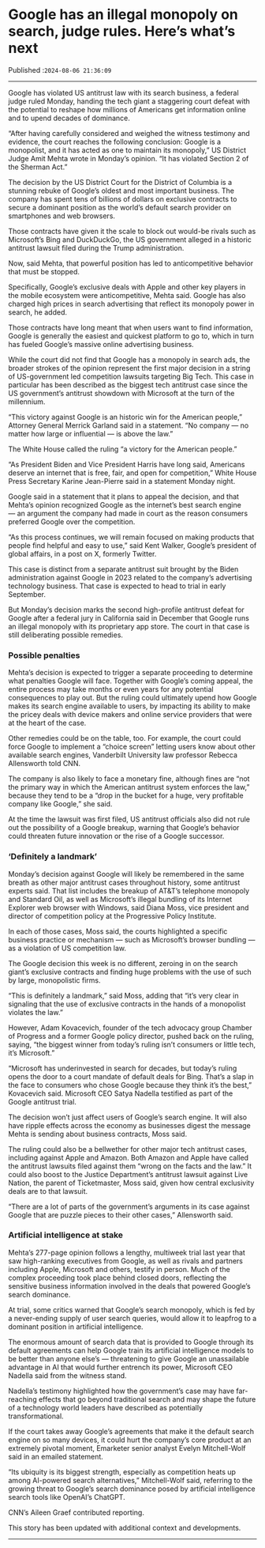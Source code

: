 # Google has an illegal monopoly on search, judge rules. Here’s what’s next

Published :`2024-08-06 21:36:09`

---

Google has violated US antitrust law with its search business, a federal judge ruled Monday, handing the tech giant a staggering court defeat with the potential to reshape how millions of Americans get information online and to upend decades of dominance.

“After having carefully considered and weighed the witness testimony and evidence, the court reaches the following conclusion: Google is a monopolist, and it has acted as one to maintain its monopoly,” US District Judge Amit Mehta wrote in Monday’s opinion. “It has violated Section 2 of the Sherman Act.”

The decision by the US District Court for the District of Columbia is a stunning rebuke of Google’s oldest and most important business. The company has spent tens of billions of dollars on exclusive contracts to secure a dominant position as the world’s default search provider on smartphones and web browsers.

Those contracts have given it the scale to block out would-be rivals such as Microsoft’s Bing and DuckDuckGo, the US government alleged in a historic antitrust lawsuit filed during the Trump administration.

Now, said Mehta, that powerful position has led to anticompetitive behavior that must be stopped.

Specifically, Google’s exclusive deals with Apple and other key players in the mobile ecosystem were anticompetitive, Mehta said. Google has also charged high prices in search advertising that reflect its monopoly power in search, he added.

Those contracts have long meant that when users want to find information, Google is generally the easiest and quickest platform to go to, which in turn has fueled Google’s massive online advertising business.

While the court did not find that Google has a monopoly in search ads, the broader strokes of the opinion represent the first major decision in a string of US-government led competition lawsuits targeting Big Tech. This case in particular has been described as the biggest tech antitrust case since the US government’s antitrust showdown with Microsoft at the turn of the millennium.

“This victory against Google is an historic win for the American people,” Attorney General Merrick Garland said in a statement. “No company — no matter how large or influential — is above the law.”

The White House called the ruling “a victory for the American people.”

“As President Biden and Vice President Harris have long said, Americans deserve an internet that is free, fair, and open for competition,” White House Press Secretary Karine Jean-Pierre said in a statement Monday night.

Google said in a statement that it plans to appeal the decision, and that Mehta’s opinion recognized Google as the internet’s best search engine — an argument the company had made in court as the reason consumers preferred Google over the competition.

“As this process continues, we will remain focused on making products that people find helpful and easy to use,” said Kent Walker, Google’s president of global affairs, in a post on X, formerly Twitter.

This case is distinct from a separate antitrust suit brought by the Biden administration against Google in 2023 related to the company’s advertising technology business. That case is expected to head to trial in early September.

But Monday’s decision marks the second high-profile antitrust defeat for Google after a federal jury in California said in December that Google runs an illegal monopoly with its proprietary app store. The court in that case is still deliberating possible remedies.

### Possible penalties

Mehta’s decision is expected to trigger a separate proceeding to determine what penalties Google will face. Together with Google’s coming appeal, the entire process may take months or even years for any potential consequences to play out. But the ruling could ultimately upend how Google makes its search engine available to users, by impacting its ability to make the pricey deals with device makers and online service providers that were at the heart of the case.

Other remedies could be on the table, too. For example, the court could force Google to implement a “choice screen” letting users know about other available search engines, Vanderbilt University law professor Rebecca Allensworth told CNN.

The company is also likely to face a monetary fine, although fines are “not the primary way in which the American antitrust system enforces the law,” because they tend to be a “drop in the bucket for a huge, very profitable company like Google,” she said.

At the time the lawsuit was first filed, US antitrust officials also did not rule out the possibility of a Google breakup, warning that Google’s behavior could threaten future innovation or the rise of a Google successor.

### ‘Definitely a landmark’

Monday’s decision against Google will likely be remembered in the same breath as other major antitrust cases throughout history, some antitrust experts said. That list includes the breakup of AT&T’s telephone monopoly and Standard Oil, as well as Microsoft’s illegal bundling of its Internet Explorer web browser with Windows, said Diana Moss, vice president and director of competition policy at the Progressive Policy Institute.

In each of those cases, Moss said, the courts highlighted a specific business practice or mechanism — such as Microsoft’s browser bundling — as a violation of US competition law.

The Google decision this week is no different, zeroing in on the search giant’s exclusive contracts and finding huge problems with the use of such by large, monopolistic firms.

“This is definitely a landmark,” said Moss, adding that “it’s very clear in signaling that the use of exclusive contracts in the hands of a monopolist violates the law.”

However, Adam Kovacevich, founder of the tech advocacy group Chamber of Progress and a former Google policy director, pushed back on the ruling, saying, “the biggest winner from today’s ruling isn’t consumers or little tech, it’s Microsoft.”

“Microsoft has underinvested in search for decades, but today’s ruling opens the door to a court mandate of default deals for Bing. That’s a slap in the face to consumers who chose Google because they think it’s the best,” Kovacevich said. Microsoft CEO Satya Nadella testified as part of the Google antitrust trial.

The decision won’t just affect users of Google’s search engine. It will also have ripple effects across the economy as businesses digest the message Mehta is sending about business contracts, Moss said.

The ruling could also be a bellwether for other major tech antitrust cases, including against Apple and Amazon. Both Amazon and Apple have called the antitrust lawsuits filed against them “wrong on the facts and the law.” It could also boost to the Justice Department’s antitrust lawsuit against Live Nation, the parent of Ticketmaster, Moss said, given how central exclusivity deals are to that lawsuit.

“There are a lot of parts of the government’s arguments in its case against Google that are puzzle pieces to their other cases,” Allensworth said.

### Artificial intelligence at stake

Mehta’s 277-page opinion follows a lengthy, multiweek trial last year that saw high-ranking executives from Google, as well as rivals and partners including Apple, Microsoft and others, testify in person. Much of the complex proceeding took place behind closed doors, reflecting the sensitive business information involved in the deals that powered Google’s search dominance.

At trial, some critics warned that Google’s search monopoly, which is fed by a never-ending supply of user search queries, would allow it to leapfrog to a dominant position in artificial intelligence.

The enormous amount of search data that is provided to Google through its default agreements can help Google train its artificial intelligence models to be better than anyone else’s — threatening to give Google an unassailable advantage in AI that would further entrench its power, Microsoft CEO Nadella said from the witness stand.

Nadella’s testimony highlighted how the government’s case may have far-reaching effects that go beyond traditional search and may shape the future of a technology world leaders have described as potentially transformational.

If the court takes away Google’s agreements that make it the default search engine on so many devices, it could hurt the company’s core product at an extremely pivotal moment, Emarketer senior analyst Evelyn Mitchell-Wolf said in an emailed statement.

“Its ubiquity is its biggest strength, especially as competition heats up among AI-powered search alternatives,” Mitchell-Wolf said, referring to the growing threat to Google’s search dominance posed by artificial intelligence search tools like OpenAI’s ChatGPT.

CNN’s Aileen Graef contributed reporting.

This story has been updated with additional context and developments.

---

